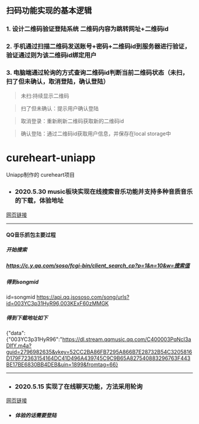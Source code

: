 ## 扫码功能实现的基本逻辑
### 1. 设计二维码验证登陆系统 二维码内容为跳转网址+二维码id
### 2. 手机通过扫描二维码发送账号+密码+二维码id到服务器进行验证，验证通过则为该二维码id绑定用户
### 3. 电脑端通过轮询的方式查询二维码id判断当前二维码状态（未扫，扫了但未确认，取消登陆，确认登陆）

> 未扫:持续显示二维码

> 扫了但未确认：提示用户确认登陆

> 取消登录：重新刷新二维码获取新的二维码id

> 确认登陆：通过二维码id获取用户信息，并保存在local storage中

# cureheart-uniapp
Uniapp制作的 cureheart项目

- ### 2020.5.30 music板块实现在线搜索音乐功能并支持多种音质音乐的下载，体验地址

<html>
<a href="http://116.62.47.156/static/cureheart/#/pages/music/music">网页链接</a>
</html>

---

#### QQ音乐抓包主要过程

##### 开始搜索
##### https://c.y.qq.com/soso/fcgi-bin/client_search_cp?p=1&n=10&w=搜索值

##### 得到songmid
id=songmid
https://api.qq.jsososo.com/song/urls?id=003YC3p31HyR96,003KExF60zMMGK

##### 得到下载地址如下
{"data":{"003YC3p31HyR96":"https://dl.stream.qqmusic.qq.com/C400003PqNcI3aDlfY.m4a?guid=2796982635&vkey=52CC2BA86FB7295A866B7E28732B54C3205816D179F72363154164DC41D496A439745C9C9B65A827540883296763F443BE17BE6830BB4DEB&uin=1899&fromtag=66}

---

- ### 2020.5.15 实现了在线聊天功能，方法采用轮询
<html>
<a href="http://116.62.47.156/static/cureheart/">网页链接</a>
</html>

- ##### 体验的话需要登陆
